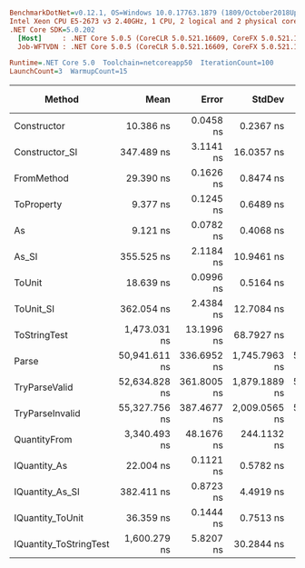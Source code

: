 ``` ini

BenchmarkDotNet=v0.12.1, OS=Windows 10.0.17763.1879 (1809/October2018Update/Redstone5)
Intel Xeon CPU E5-2673 v3 2.40GHz, 1 CPU, 2 logical and 2 physical cores
.NET Core SDK=5.0.202
  [Host]     : .NET Core 5.0.5 (CoreCLR 5.0.521.16609, CoreFX 5.0.521.16609), X64 RyuJIT
  Job-WFTVDN : .NET Core 5.0.5 (CoreCLR 5.0.521.16609, CoreFX 5.0.521.16609), X64 RyuJIT

Runtime=.NET Core 5.0  Toolchain=netcoreapp50  IterationCount=100  
LaunchCount=3  WarmupCount=15  

```
|                 Method |          Mean |       Error |        StdDev |        Median |  Gen 0 |  Gen 1 | Gen 2 | Allocated |
|----------------------- |--------------:|------------:|--------------:|--------------:|-------:|-------:|------:|----------:|
|            Constructor |     10.386 ns |   0.0458 ns |     0.2367 ns |     10.366 ns |      - |      - |     - |         - |
|         Constructor_SI |    347.489 ns |   3.1141 ns |    16.0357 ns |    348.169 ns | 0.0119 |      - |     - |     192 B |
|             FromMethod |     29.390 ns |   0.1626 ns |     0.8474 ns |     29.376 ns |      - |      - |     - |         - |
|             ToProperty |      9.377 ns |   0.1245 ns |     0.6489 ns |      9.514 ns |      - |      - |     - |         - |
|                     As |      9.121 ns |   0.0782 ns |     0.4068 ns |      9.121 ns |      - |      - |     - |         - |
|                  As_SI |    355.525 ns |   2.1184 ns |    10.9461 ns |    355.927 ns | 0.0119 |      - |     - |     192 B |
|                 ToUnit |     18.639 ns |   0.0996 ns |     0.5164 ns |     18.561 ns |      - |      - |     - |         - |
|              ToUnit_SI |    362.054 ns |   2.4384 ns |    12.7084 ns |    362.249 ns | 0.0119 |      - |     - |     192 B |
|           ToStringTest |  1,473.031 ns |  13.1996 ns |    68.7927 ns |  1,469.181 ns | 0.0591 |      - |     - |     944 B |
|                  Parse | 50,941.611 ns | 336.6952 ns | 1,745.7963 ns | 50,832.025 ns | 2.0752 | 0.0610 |     - |   33344 B |
|          TryParseValid | 52,634.828 ns | 361.8005 ns | 1,879.1889 ns | 52,313.705 ns | 2.0752 | 0.0610 |     - |   33320 B |
|        TryParseInvalid | 55,327.756 ns | 387.4677 ns | 2,009.0565 ns | 55,023.755 ns | 2.0752 | 0.0610 |     - |   32928 B |
|           QuantityFrom |  3,340.493 ns |  48.1676 ns |   244.1132 ns |  3,400.000 ns |      - |      - |     - |      56 B |
|           IQuantity_As |     22.004 ns |   0.1121 ns |     0.5782 ns |     22.061 ns | 0.0015 |      - |     - |      24 B |
|        IQuantity_As_SI |    382.411 ns |   0.8723 ns |     4.4919 ns |    381.991 ns | 0.0119 |      - |     - |     192 B |
|       IQuantity_ToUnit |     36.359 ns |   0.1444 ns |     0.7513 ns |     36.333 ns | 0.0035 |      - |     - |      56 B |
| IQuantity_ToStringTest |  1,600.279 ns |   5.8207 ns |    30.2844 ns |  1,592.965 ns | 0.0591 |      - |     - |     944 B |
